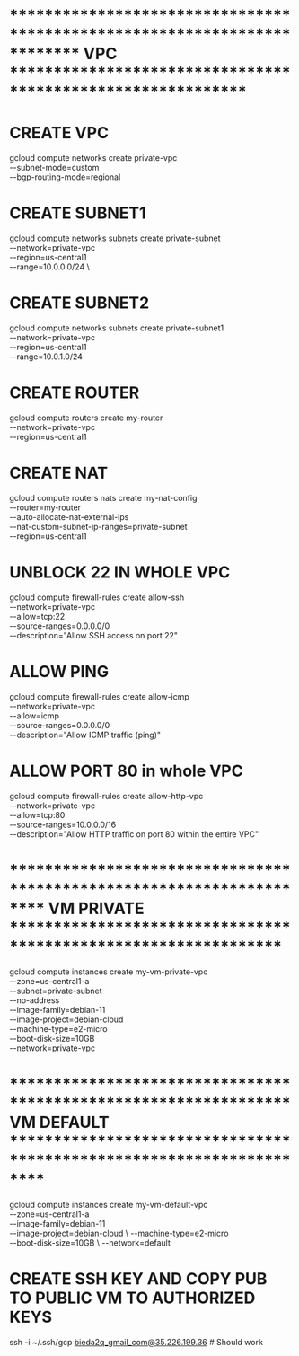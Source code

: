 


# ************************************************************************  VPC ***********************************************************
# CREATE VPC
gcloud compute networks create private-vpc \
    --subnet-mode=custom \
    --bgp-routing-mode=regional


# CREATE SUBNET1
gcloud compute networks subnets create private-subnet \
    --network=private-vpc \
    --region=us-central1 \
    --range=10.0.0.0/24 \

# CREATE SUBNET2
gcloud compute networks subnets create private-subnet1 \
    --network=private-vpc \
    --region=us-central1 \
    --range=10.0.1.0/24 

# CREATE ROUTER
gcloud compute routers create my-router \
    --network=private-vpc \
    --region=us-central1

# CREATE NAT
gcloud compute routers nats create my-nat-config \
    --router=my-router \
    --auto-allocate-nat-external-ips \
    --nat-custom-subnet-ip-ranges=private-subnet \
    --region=us-central1

# UNBLOCK 22 IN WHOLE VPC
gcloud compute firewall-rules create allow-ssh \
    --network=private-vpc \
    --allow=tcp:22 \
    --source-ranges=0.0.0.0/0 \
    --description="Allow SSH access on port 22"

# ALLOW PING
gcloud compute firewall-rules create allow-icmp \
    --network=private-vpc \
    --allow=icmp \
    --source-ranges=0.0.0.0/0 \
    --description="Allow ICMP traffic (ping)"

# ALLOW PORT 80 in whole VPC
gcloud compute firewall-rules create allow-http-vpc \
    --network=private-vpc \
    --allow=tcp:80 \
    --source-ranges=10.0.0.0/16 \
    --description="Allow HTTP traffic on port 80 within the entire VPC"


# ******************************************************************** VM PRIVATE ***************************************************************
gcloud compute instances create my-vm-private-vpc \
    --zone=us-central1-a \
    --subnet=private-subnet \
    --no-address \
    --image-family=debian-11 \
    --image-project=debian-cloud \
    --machine-type=e2-micro \
    --boot-disk-size=10GB \
    --network=private-vpc

# **************************************************************** VM DEFAULT ********************************************************************
gcloud compute instances create my-vm-default-vpc \
    --zone=us-central1-a \
    --image-family=debian-11 \
    --image-project=debian-cloud \                                                                                                                                                                                                                                                                                            --machine-type=e2-micro \
    --boot-disk-size=10GB \                                                                                                                                                                                                                                                                                                   --network=default



# CREATE SSH KEY AND COPY PUB TO PUBLIC VM TO AUTHORIZED KEYS
ssh  -i ~/.ssh/gcp bieda2q_gmail_com@35.226.199.36 # Should work  


